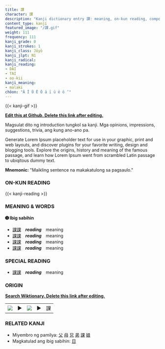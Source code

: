 ```yaml
---
title: 課
character: 課
description: "Kanji dictionary entry 課: meaning, on-kun reading, compounds, origin, related kanji"
content_type: kanji
featured_image: "/課.gif"
weight: 111
frequency: 111
kanji_grade: 0
kanji_strokes: 1
kanji_class: Jōyō
kanji_jlpt: N1
kanji_radical: 
kanji_reading: 
- DAI
- TAI
- oo-kii
kanji_meaning:
- malaki
chōon: "Ā Ī Ū Ē Ō ā ī ū ē ō ’"
---
```

[//]: # (Don't edit the line below. Kanji animated GIF code is automatically generated.)
{{< kanji-gif >}}

[//]: # (Edit below this line.)

**[Edit this at Github. Delete this link after editing.](https://github.com/tim0g/tim/tree/main/content/kanji/課/index.md)**

Magsulat dito ng introduction tungkol sa kanji. Mga opinions, impressions, suggestions, trivia, ang kung ano-ano pa.

Generate Lorem Ipsum placeholder text for use in your graphic, print and web layouts, and discover plugins for your favorite writing, design and blogging tools. Explore the origins, history and meaning of the famous passage, and learn how Lorem Ipsum went from scrambled Latin passage to ubiqitous dummy text.
 
**Mnemonic:** "Maikling sentence na makakatulong sa pagsaulo."

### ON-KUN READING

[//]: # (Don't edit the line below. ON-KUN READING code is automatically generated.)
{{< kanji-reading >}}

### MEANING & WORDS

#### ➊ **Ibig sabihin**
  - [課](../課)[課](../課)　***reading***　meaning
  - [課](../課)[課](../課)　***reading***　meaning
  - [課](../課)[課](../課)　***reading***　meaning
  - [課](../課)[課](../課)　***reading***　meaning

### SPECIAL READING
  - [課](../課)[課](../課)　***reading***　meaning

### ORIGIN

**[Search Wiktionary. Delete this link after editing.](https://wiktionary.org/wiki/課)**
<table class="kanji-table"><tr><td>
<img src="60px-課-bronze.svg.png">
</td><td>▶</td><td>
<img src="60px-課-oracle.svg.png">
</td><td>▶</td>
<td class="kanji-origin">課</td>
</tr></table>

### RELATED KANJI
- Miyembro ng pamilya: [父](../父) [母](../母) [兄](../兄) [弟](../弟) [課](../課) [娘](../娘)
- Magkatulad ang ibig sabihin: [日](../日)
